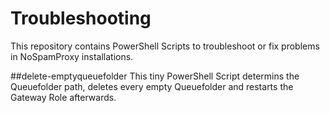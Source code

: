 # Troubleshooting
This repository contains PowerShell Scripts to troubleshoot or fix problems in NoSpamProxy installations.

##delete-emptyqueuefolder
This tiny PowerShell Script determins the Queuefolder path, deletes every empty Queuefolder and restarts the Gateway Role afterwards.

